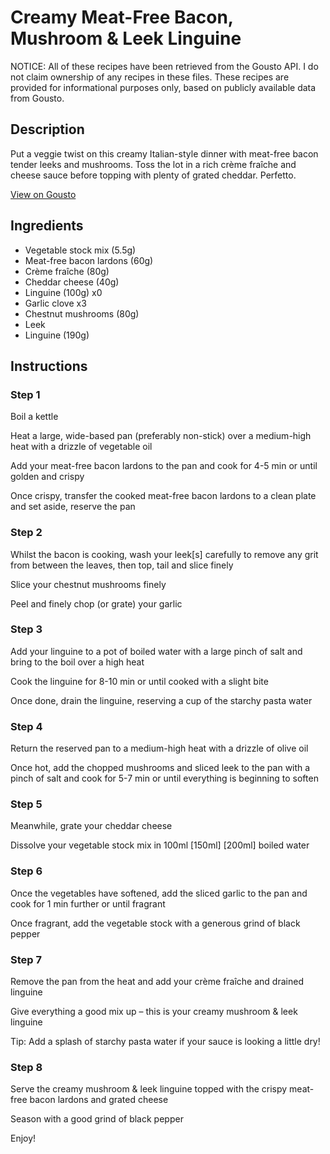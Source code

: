# Creamy Meat-Free Bacon, Mushroom & Leek Linguine

NOTICE: All of these recipes have been retrieved from the Gousto API. I do not claim ownership of any recipes in these files. These recipes are provided for informational purposes only, based on publicly available data from Gousto.

## Description

Put a veggie twist on this creamy Italian-style dinner with meat-free bacon tender leeks and mushrooms. Toss the lot in a rich crème fraîche and cheese sauce before topping with plenty of grated cheddar. Perfetto. 

[View on Gousto](https://www.gousto.co.uk/recipes/cookbook/creamy-mushroom-leek-goats-cheese-linguine)

## Ingredients

- Vegetable stock mix (5.5g)
- Meat-free bacon lardons (60g)
- Crème fraîche (80g)
- Cheddar cheese (40g)
- Linguine (100g) x0
- Garlic clove x3
- Chestnut mushrooms (80g)
- Leek
- Linguine (190g)

## Instructions


### Step 1

Boil a kettle

Heat a large, wide-based pan (preferably non-stick) over a medium-high heat with a drizzle of vegetable oil

Add your meat-free bacon lardons to the pan and cook for 4-5 min or until golden and crispy

Once crispy, transfer the cooked meat-free bacon lardons to a clean plate and set aside, reserve the pan


### Step 2

Whilst the bacon is cooking, wash your leek[s] carefully to remove any grit from between the leaves, then top, tail and slice finely

Slice your chestnut mushrooms finely

Peel and finely chop (or grate) your garlic


### Step 3

Add your linguine to a pot of boiled water with a large pinch of salt and bring to the boil over a high heat

Cook the linguine for 8-10 min or until cooked with a slight bite

Once done, drain the linguine, reserving a cup of the starchy pasta water


### Step 4

Return the reserved pan to a medium-high heat with a drizzle of olive oil

Once hot, add the chopped mushrooms and sliced leek to the pan with a pinch of salt and cook for 5-7 min or until everything is beginning to soften


### Step 5

Meanwhile, grate your cheddar cheese

Dissolve your vegetable stock mix in 100ml <span class="text-purple">[150ml]</span> <span class="text-danger">[200ml]</span> boiled water


### Step 6

Once the vegetables have softened, add the sliced garlic to the pan and cook for 1 min further or until fragrant

Once fragrant, add the vegetable stock with a generous grind of black pepper


### Step 7

Remove the pan from the heat and add your crème fraîche and drained linguine

Give everything a good mix up – this is your creamy mushroom & leek linguine

Tip: Add a splash of starchy pasta water if your sauce is looking a little dry!

### Step 8

Serve the creamy mushroom & leek linguine topped with the crispy meat-free bacon lardons and grated cheese

Season with a good grind of black pepper

Enjoy!

